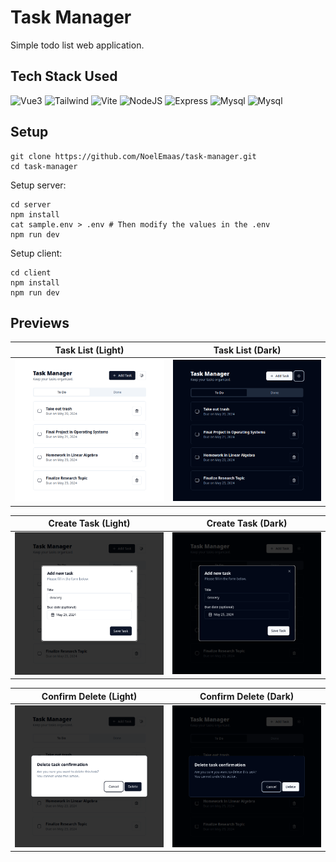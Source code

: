 # Task Manager

Simple todo list web application.

## **Tech Stack Used**

![Vue3](https://skillicons.dev/icons?i=vue)
![Tailwind](https://skillicons.dev/icons?i=tailwind)
![Vite](https://skillicons.dev/icons?i=vite)
![NodeJS](https://skillicons.dev/icons?i=nodejs)
![Express](https://skillicons.dev/icons?i=express)
![Mysql](https://skillicons.dev/icons?i=mysql)
![Mysql](https://skillicons.dev/icons?i=sequelize)

## **Setup**
```
git clone https://github.com/NoelEmaas/task-manager.git
cd task-manager
```
Setup server:
```
cd server
npm install
cat sample.env > .env # Then modify the values in the .env
npm run dev
```

Setup client:
```
cd client
npm install
npm run dev
```

## **Previews**

|Task List (Light)|Task List (Dark)|
|--|--|
|![img](assets/task_list_light.png)|![img](assets/task_list_dark.png)|

|Create Task (Light)|Create Task (Dark)|
|--|--|
|![img](assets/create_light.png)|![img](assets/create_dark.png)|

|Confirm Delete (Light)|Confirm Delete (Dark)|
|--|--|
|![img](assets/confirm_delete_light.png)|![img](assets/confirm_delete_dark.png)|
